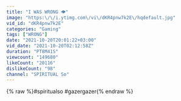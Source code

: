 ```yaml
---
title: "I WAS WRONG 👁"
image: "https:\/\/i.ytimg.com\/vi\/dKR4pnw7k2E\/hqdefault.jpg"
vid_id: "dKR4pnw7k2E"
categories: "Gaming"
tags: ["WRONG"]
date: "2021-10-20T20:01:22+03:00"
vid_date: "2021-10-20T02:12:58Z"
duration: "PT8M41S"
viewcount: "149680"
likeCount: "20116"
dislikeCount: "98"
channel: "SPIRITUAL So"
---
```

{% raw %}#spiritualso #gazergazer{% endraw %}
